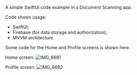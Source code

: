 A simple SwiftUI code example in a Document Scanning app.


Code shows usage: 
- SwiftUI;
- Firebase (for data storage and authorization); 
- MVVM architecture.

Some code for the Home and Profile screens is shown here.

Home screen:
![IMG_6681](https://github.com/deviark/swiftUI_code_example/assets/57797544/bc942b13-03e3-4bac-bab1-886e113534c0)









Profile screen:
![IMG_6682](https://github.com/deviark/swiftUI_code_example/assets/57797544/3891bf57-15a0-4c76-b3d0-7fc8bebd81b6)

